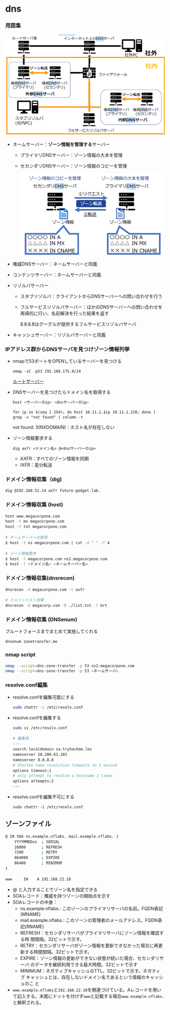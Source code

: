 # dns

### 用語集

![image-20221228104216170](img/dns(53)/image-20221228104216170.png)

* ネームサーバー：**ゾーン情報を管理する**サーバー

  * プライマリDNSサーバー：ゾーン情報の大本を管理

  * セカンダリDNSサーバー：ゾーン情報のコピーを管理

    ![image-20221228104048276](img/dns(53)/image-20221228104048276.png)

* 権威DNSサーバー：ネームサーバーと同義

* コンテンツサーバー：ネームサーバーと同義

* リゾルバサーバー

  * スタブリゾルバ：クライアントからDNSサーバーへの問い合わせを行う

  * フルサービスリゾルバサーバー：ほかのDNSサーバーへの問い合わせを再帰的に行い、名前解決を行った結果を返す

    8.8.8.8はグーグルが提供するフルサービスリゾルバサーバ

* キャッシュサーバー：リゾルバサーバーと同義

### IPアドレス群からDNSサーバを見つけゾーン情報列挙

* nmapで53ポートをOPENしているサーバーを見つける

  ```
  nmap -sC -p53 192.168.175.0/24
  ```

  [ルートサーバー](https://www.google.co.jp/search?q=root-servers.net+%E3%81%A8%E3%81%AF&sxsrf=ALiCzsajjF5dt8N_-UocYYyhBJnscmLzOw%3A1672186899697&source=hp&ei=E4yrY5_DKISk2roPuLWb8AI&iflsig=AJiK0e8AAAAAY6uaI9FRW43cS5rasYpBQDN4QSWCrn56&oq=root-servers.net.&gs_lcp=Cgdnd3Mtd2l6EAEYATIJCAAQgAQQDRATMgkIABAeEPEEEBMyCQgAEB4Q8QQQEzIJCAAQHhDxBBATMgkIABAeEPEEEBMyCAgAEB4QDRATMg0IABAFEB4Q8QQQChATMgsIABAFEB4Q8QQQEzILCAAQBRAeEPEEEBMyCwgAEAUQHhDxBBATUABYAGDgEmgAcAB4AIABYogBYpIBATGYAQCgAQKgAQE&sclient=gws-wiz)

* DNSサーバーを見つけたらドメイン名を取得する

  ```bash
  host <サーバーのip> <dnsサーバーのip>
  ```

  ```
  for ip in $(seq 1 254); do host 10.11.1.$ip 10.11.1.220; done | grep -v "not found" | column -t
  ```

  not found: 3(NXDOMAIN)：ホスト名が存在しない

* ゾーン情報要求する

  ```
  dig axfr <ドメイン名> @<dnsサーバーのip>
  ```

  * AXFR：すべてのゾーン情報を同期
  * IXFR：差分転送

### ドメイン情報収集（dig)

```bash
dig @192.168.51.14 axfr future-gadget.lab.
```

### ドメイン情報収集 (host)

```bash
host www.megacorpone.com  
host -t mx megacorpone.com
host -t txt megacorpone.com

# ネームサーバーの取得
$ host -t ns megacorpone.com | cut -d " " -f 4     

# ゾーン情報要求
$ host -l megacorpone.com ns2.megacorpone.com
$ host -l <ドメイン名> <ネームサーバー名>
```

### ドメイン情報収集(dnsrecon)

```bash
dnsrecon -d megacorpone.com -t axfr

# ドメインリスト攻撃
dnsrecon -d megacorp.com -D ./list.txt -t brt 
```

### ドメイン情報収集 (DNSenum)

ブルートフォースまでまとめて実施してくれる

```bash
dnsenum zonetransfer.me
```

### nmap script

```bash
nmap --script=dns-zone-transfer -p 53 ns2.megacorpone.com
nmap --script=dns-zone-transfer -p 53 <ネームサーバ>
```

### resolve.conf編集

* resolve.confを編集可能にする

  ```bash
  sudo chattr -i /etc/resolv.conf
  ```

* resolve.confを編集する

  ```bash
  sudo vi /etc/resolv.conf
  
  # 編集例
  ---
  search localdomain za.tryhackme.loc
  nameserver 10.200.61.101
  nameserver 8.8.8.8
  # Shorten name resolution timeouts to 1 second
  options timeout:1
  # only attempt to resolve a hostname 2 times
  options attempts:2
  ---
  ```

* resolve.confを編集不可にする

  ```
  sudo chattr -i /etc/resolv.conf
  ```

  

## ゾーンファイル

```bash
@ IN SOA ns.example.nflabs. mail.example.nflabs. (
    YYYYMMDDxx  ; SERIAL
    28800       ; REFRESH
    7200        ; RETRY
    864000      ; EXPIRE
    86400       ; MINIMUM
)

www     IN    A 192.168.22.10
```

* @ と入力することでゾーン名を指定できる
* SOAレコード：権威を持つゾーンの開始点を示す
* SOAレコードの中身：
  * ns.example.nflabs.: このゾーンのプライマリサーバの名前。FQDN表記
    (MNAME)
  * mail.example.nflabs.: このゾーンの管理者のメールアドレス。FQDN表記(RNAME)
  * REFRESH：セカンダリサーバがプライマリサーバにゾーン情報を確認する時
    間間隔。32ビットで示す。
  * RETRY：セカンダリサーバがゾーン情報を更新できなかった場合に再更新する時間間隔。32ビットで示す。
  * EXPIRE：ゾーン情報の更新ができない状態が続いた場合、セカンダリサーバ
    のデータを継続利用できる最大時間。32ビットで示す
  * MINIMUM：ネガティブキャッシュのTTL。32ビットで示す。ネガティブ
    キャッシュとは、存在しないドメイン名であるという情報のキャッシュのこ
    と
* `www.example.nflabs`と`192.168.22.10`を関連づけている。Aレコードを用いて記入する。末尾にドットを付けず`www`と記載する場合`www.example.nflabs.`と解釈される。
